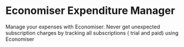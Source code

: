 # Economiser Expenditure Manager
Manage your expenses with Economiser. Never get unexpected subscription 
charges by tracking all subscriptions ( trial and paid) using Economiser